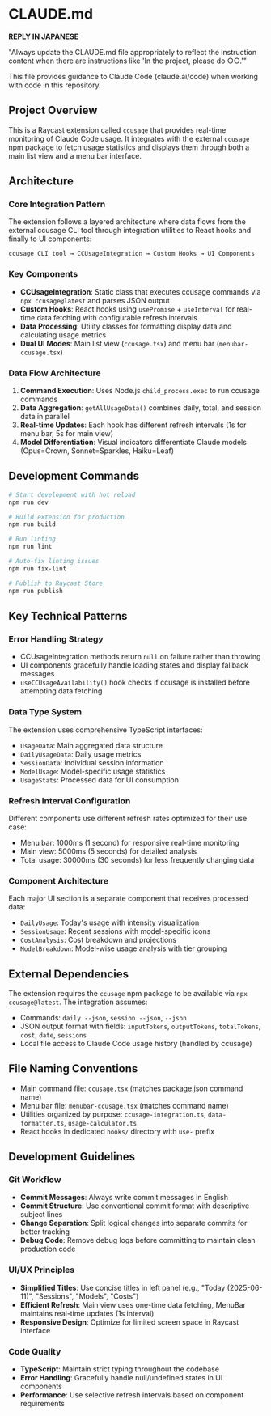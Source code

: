 # CLAUDE.md

**REPLY IN JAPANESE**

"Always update the CLAUDE.md file appropriately to reflect the instruction content when there are instructions like 'In the project, please do ○○.'"

This file provides guidance to Claude Code (claude.ai/code) when working with code in this repository.

## Project Overview

This is a Raycast extension called `ccusage` that provides real-time monitoring of Claude Code usage. It integrates with the external `ccusage` npm package to fetch usage statistics and displays them through both a main list view and a menu bar interface.

## Architecture

### Core Integration Pattern

The extension follows a layered architecture where data flows from the external ccusage CLI tool through integration utilities to React hooks and finally to UI components:

```
ccusage CLI tool → CCUsageIntegration → Custom Hooks → UI Components
```

### Key Components

- **CCUsageIntegration**: Static class that executes ccusage commands via `npx ccusage@latest` and parses JSON output
- **Custom Hooks**: React hooks using `usePromise` + `useInterval` for real-time data fetching with configurable refresh intervals
- **Data Processing**: Utility classes for formatting display data and calculating usage metrics
- **Dual UI Modes**: Main list view (`ccusage.tsx`) and menu bar (`menubar-ccusage.tsx`)

### Data Flow Architecture

1. **Command Execution**: Uses Node.js `child_process.exec` to run ccusage commands
2. **Data Aggregation**: `getAllUsageData()` combines daily, total, and session data in parallel
3. **Real-time Updates**: Each hook has different refresh intervals (1s for menu bar, 5s for main view)
4. **Model Differentiation**: Visual indicators differentiate Claude models (Opus=Crown, Sonnet=Sparkles, Haiku=Leaf)

## Development Commands

```bash
# Start development with hot reload
npm run dev

# Build extension for production
npm run build

# Run linting
npm run lint

# Auto-fix linting issues
npm run fix-lint

# Publish to Raycast Store
npm run publish
```

## Key Technical Patterns

### Error Handling Strategy

- CCUsageIntegration methods return `null` on failure rather than throwing
- UI components gracefully handle loading states and display fallback messages
- `useCCUsageAvailability()` hook checks if ccusage is installed before attempting data fetching

### Data Type System

The extension uses comprehensive TypeScript interfaces:

- `UsageData`: Main aggregated data structure
- `DailyUsageData`: Daily usage metrics
- `SessionData`: Individual session information
- `ModelUsage`: Model-specific usage statistics
- `UsageStats`: Processed data for UI consumption

### Refresh Interval Configuration

Different components use different refresh rates optimized for their use case:

- Menu bar: 1000ms (1 second) for responsive real-time monitoring
- Main view: 5000ms (5 seconds) for detailed analysis
- Total usage: 30000ms (30 seconds) for less frequently changing data

### Component Architecture

Each major UI section is a separate component that receives processed data:

- `DailyUsage`: Today's usage with intensity visualization
- `SessionUsage`: Recent sessions with model-specific icons
- `CostAnalysis`: Cost breakdown and projections
- `ModelBreakdown`: Model-wise usage analysis with tier grouping

## External Dependencies

The extension requires the `ccusage` npm package to be available via `npx ccusage@latest`. The integration assumes:

- Commands: `daily --json`, `session --json`, `--json`
- JSON output format with fields: `inputTokens`, `outputTokens`, `totalTokens`, `cost`, `date`, `sessions`
- Local file access to Claude Code usage history (handled by ccusage)

## File Naming Conventions

- Main command file: `ccusage.tsx` (matches package.json command name)
- Menu bar file: `menubar-ccusage.tsx` (matches command name)
- Utilities organized by purpose: `ccusage-integration.ts`, `data-formatter.ts`, `usage-calculator.ts`
- React hooks in dedicated `hooks/` directory with `use-` prefix

## Development Guidelines

### Git Workflow

- **Commit Messages**: Always write commit messages in English
- **Commit Structure**: Use conventional commit format with descriptive subject lines
- **Change Separation**: Split logical changes into separate commits for better tracking
- **Debug Code**: Remove debug logs before committing to maintain clean production code

### UI/UX Principles  

- **Simplified Titles**: Use concise titles in left panel (e.g., "Today (2025-06-11)", "Sessions", "Models", "Costs")
- **Efficient Refresh**: Main view uses one-time data fetching, MenuBar maintains real-time updates (1s interval)
- **Responsive Design**: Optimize for limited screen space in Raycast interface

### Code Quality

- **TypeScript**: Maintain strict typing throughout the codebase
- **Error Handling**: Gracefully handle null/undefined states in UI components
- **Performance**: Use selective refresh intervals based on component requirements
